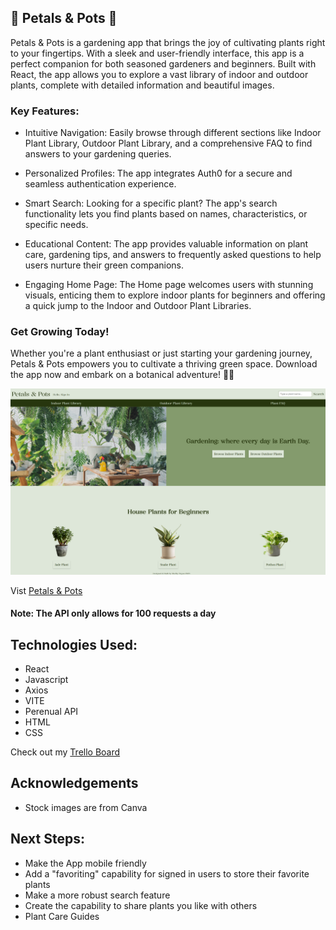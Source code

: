 
## 🌱 Petals & Pots 🌱
Petals & Pots is a gardening app that brings the joy of cultivating plants right to your fingertips. With a sleek and user-friendly interface, this app is a perfect companion for both seasoned gardeners and beginners. Built with React, the app allows you to explore a vast library of indoor and outdoor plants, complete with detailed information and beautiful images.

### Key Features:

- Intuitive Navigation: Easily browse through different sections like Indoor Plant Library, Outdoor Plant Library, and a comprehensive FAQ to find answers to your gardening queries.

- Personalized Profiles: The app integrates Auth0 for a secure and seamless authentication experience.

- Smart Search: Looking for a specific plant? The app's search functionality lets you find plants based on names, characteristics, or specific needs.

- Educational Content: The app provides valuable information on plant care, gardening tips, and answers to frequently asked questions to help users nurture their green companions.

- Engaging Home Page: The Home page welcomes users with stunning visuals, enticing them to explore indoor plants for beginners and offering a quick jump to the Indoor and Outdoor Plant Libraries.


### Get Growing Today!

Whether you're a plant enthusiast or just starting your gardening journey, Petals & Pots empowers you to cultivate a thriving green space. Download the app now and embark on a botanical adventure! 🌿🌼

![Petals & Pots Landing Page](./public/images/PetalsandPots.png)

Vist [Petals & Pots](https://petalsandpots.netlify.app) 

#### Note: The API only allows for 100 requests a day






## Technologies Used:
- React
- Javascript
- Axios
- VITE
- Perenual API
- HTML
- CSS

Check out my [Trello Board](https://trello.com/b/SdwL81cx/plant-app)


## Acknowledgements
- Stock images are from Canva


## Next Steps: 
- Make the App mobile friendly
- Add a "favoriting" capability for signed in users to store their favorite plants
- Make a more robust search feature
- Create the capability to share plants you like with others
- Plant Care Guides 
